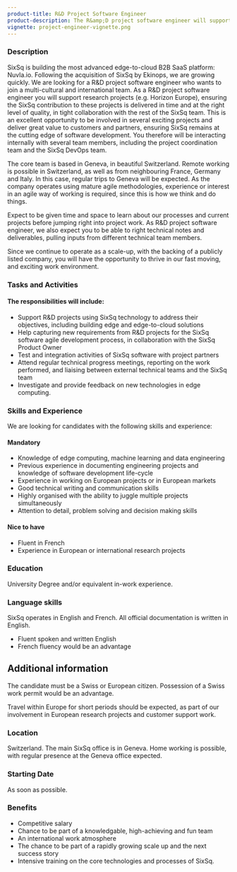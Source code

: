 ```yaml
---
product-title: R&D Project Software Engineer
product-description: The R&amp;D project software engineer will support research projects (e.g. Horizon Europe), maintaining SixSq at the cutting edge of software development in the field of edge and cloud computing, and this in tight collaboration with the rest of the SixSq team.
vignette: project-engineer-vignette.png
---
```


### Description

SixSq is building the most advanced edge-to-cloud B2B SaaS platform: Nuvla.io.  Following the acquisition of SixSq by Ekinops, we are growing quickly. We are looking for a R&D project software engineer who wants to join a multi-cultural and international team.  As a R&D project software engineer you will support research projects (e.g. Horizon Europe), ensuring the SixSq contribution to these projects is delivered in time and at the right level of quality, in tight collaboration with the rest of the SixSq team. This is an excellent opportunity to be involved in several exciting projects and deliver great value to customers and partners, ensuring SixSq remains at the cutting edge of software development. You therefore will be interacting internally with several team members, including the project coordination team and the SixSq DevOps team.

The core team is based in Geneva, in beautiful Switzerland. Remote working is possible in Switzerland, as well as from neighbouring France, Germany and Italy. In this case, regular trips to Geneva will be expected. As the company operates using mature agile methodologies, experience or interest in an agile way of working is required, since this is how we think and do things.

Expect to be given time and space to learn about our processes and current projects before jumping right into project work. As R&D project software engineer, we also expect you to be able to right technical notes and deliverables, pulling inputs from different technical team members.

Since we continue to operate as a scale-up, with the backing of a publicly listed company, you will have the opportunity to thrive in our fast moving, and exciting work environment.


### Tasks and Activities

#### The responsibilities will include:

- Support R&D projects using SixSq technology to address their objectives, including building edge and edge-to-cloud solutions
- Help capturing new requirements from R&D projects for the SixSq software agile development process, in collaboration with the SixSq Product Owner
- Test and integration activities of SixSq software with project partners
- Attend regular technical progress meetings, reporting on the work performed, and liaising between external technical teams and the SixSq team
- Investigate and provide feedback on new technologies in edge computing.


### Skills and Experience

We are looking for candidates with the following skills and experience:  


#### Mandatory

- Knowledge of edge computing, machine learning and data engineering
- Previous experience in documenting engineering projects and knowledge of software development life-cycle 
- Experience in working on European projects or in European markets 
- Good technical writing and communication skills 
- Highly organised with the ability to juggle multiple projects simultaneously
- Attention to detail, problem solving and decision making skills

#### Nice to have

- Fluent in French
- Experience in European or international research projects


### Education

University Degree and/or equivalent in-work experience.


### Language skills

SixSq operates in English and French. All official documentation is written in English.

- Fluent spoken and written English
- French fluency would be an advantage


## Additional information

The candidate must be a Swiss or European citizen. Possession of a Swiss work permit would be an advantage.

Travel within Europe for short periods should be expected, as part of our involvement in European research projects and customer support work.

### Location

Switzerland. The main SixSq office is in Geneva. Home working is possible, with regular presence at the Geneva office expected.

### Starting Date

As soon as possible.

### Benefits

- Competitive salary
- Chance to be part of a knowledgable, high-achieving and fun team
- An international work atmosphere
- The chance to be part of a rapidly growing scale up and the next success story
- Intensive training on the core technologies and processes of SixSq.
